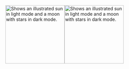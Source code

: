 <div style="display: flex; flex-direction: row;">
  <picture>
  <source media="(prefers-color-scheme: dark)" srcset="https://github-readme-stats.vercel.app/api?username=xinyangli&theme=dracula&count_private=true&show_icons=true&include_all_commits=true">
  <source media="(prefers-color-scheme: light)" srcset="https://github-readme-stats.vercel.app/api?username=xinyangli&theme=swift&count_private=true&show_icons=true&include_all_commits=true">
  <img alt="Shows an illustrated sun in light mode and a moon with stars in dark mode." src="https://user-images.githubusercontent.com/25423296/163456779-a8556205-d0a5-45e2-ac17-42d089e3c3f8.png" height="184px">
  </picture>
  <picture>
  <source media="(prefers-color-scheme: dark)" srcset="https://github-readme-stats.vercel.app/api/top-langs/?username=xinyangli&theme=dracula&layout=compact&langs_count=8&include_all_commits=true">
  <source media="(prefers-color-scheme: light)" srcset="https://github-readme-stats.vercel.app/api/top-langs/?username=xinyangli&theme=swift&layout=compact&langs_count=8&include_all_commits=true">
  <img alt="Shows an illustrated sun in light mode and a moon with stars in dark mode." src="https://user-images.githubusercontent.com/25423296/163456779-a8556205-d0a5-45e2-ac17-42d089e3c3f8.png" height="184px">
  </picture>
</div>

<!--
**xinyangli/xinyangli** is a ✨ _special_ ✨ repository because its `README.md` (this file) appears on your GitHub profile.

Here are some ideas to get you started:

- 🔭 I’m currently working on ...
- 🌱 I’m currently learning ...
- 👯 I’m looking to collaborate on ...
- 🤔 I’m looking for help with ...
- 💬 Ask me about ...
- 📫 How to reach me: ...
- 😄 Pronouns: ...
- ⚡ Fun fact: ...
-->
